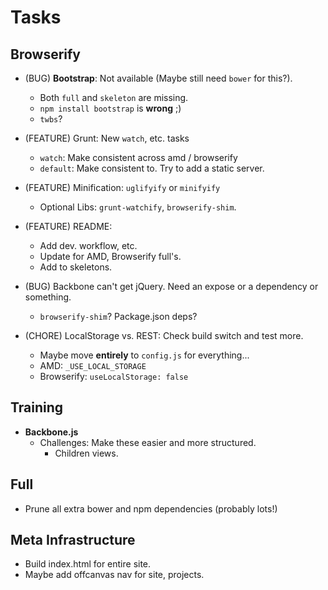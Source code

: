 Tasks
=====

## Browserify

* (BUG) **Bootstrap**: Not available (Maybe still need `bower` for this?).
    * Both `full` and `skeleton` are missing.
    * `npm install bootstrap` is **wrong** ;)
    * `twbs`?

* (FEATURE) Grunt: New `watch`, etc. tasks
    * `watch`: Make consistent across amd / browserify
    * `default`: Make consistent to. Try to add a static server.

* (FEATURE) Minification: `uglifyify` or `minifyify`
    * Optional Libs: `grunt-watchify`, `browserify-shim`.

* (FEATURE) README:
    * Add dev. workflow, etc.
    * Update for AMD, Browserify full's.
    * Add to skeletons.

* (BUG) Backbone can't get jQuery. Need an expose or a dependency or something.
    * `browserify-shim`? Package.json deps?

* (CHORE) LocalStorage vs. REST: Check build switch and test more.
    * Maybe move **entirely** to `config.js` for everything...
    * AMD: `_USE_LOCAL_STORAGE`
    * Browserify: `useLocalStorage: false`

## Training

* **Backbone.js**
    * Challenges: Make these easier and more structured.
        * Children views.

## Full

* Prune all extra bower and npm dependencies (probably lots!)

## Meta Infrastructure

* Build index.html for entire site.
* Maybe add offcanvas nav for site, projects.
